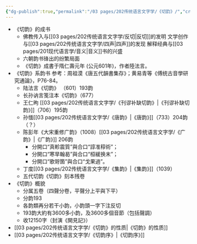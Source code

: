 ```yaml
---
{"dg-publish":true,"permalink":"/03 pages/202传统语言文字学/《切韵》/","created":"2024-11-30T20:44:09.280+08:00","updated":"2025-03-02T16:04:50.940+08:00"}
---
```


- 《切韵》的成书
	- 佛教传入与[[03 pages/202传统语言文字学/反切\|反切]]的发明
	  文学创作与[[03 pages/202传统语言文字学/四声\|四声]]的发现
	  解释经典与[[03 pages/201现代语言学/音义\|音义]]书的兴盛
	- 六朝韵书锋出的纷繁局面
	- 《切韵》成書于隋仁壽元年 (公元601年)，作者陸法言。
- 《切韵》系韵书
  参考：周祖漠《唐五代韻書集存》；黄易青等《傅统古音學研究通論》，P76-84。
	- 陆法言《切韵》 （601）193韵
	- 长孙讷言笺注本《切韵》（677）
	- 王仁昫 [[03 pages/202传统语言文字学/《刊谬补缺切韵》\|《刊谬补缺切韵》]]（706）195韵
	- 孙愐[[03 pages/202传统语言文字学/《唐韵》\|《唐韵》]]（733）204韵（？）
	- 陈彭年《大宋重修广韵》（1008）[[03 pages/202传统语言文字学/《广韵》\|《广韵》]] 206韵
		- 分開口“真軫震質”與合口“諄准稕術”；
		- 分開口“寒旱翰曷”與合口“桓緩换末”；
		- 分開口“歌哿箇”與合口“戈果過”。
	- 丁度[[03 pages/202传统语言文字学/《集韵》\|《集韵》]]（1039）
	- 五代切韵《切韵》刻本残卷
- 《切韵》概貌
	- 分属五卷（四聲分卷，平聲分上平與下平）
	- 分韵193
	- 各韵類再分若干小韵，小韵頭一字下注反切
	- 193韵大約有3600多小韵，及3600多個音節（包括聲調）
	- 收12150字（封演《開見記》）
- [[03 pages/202传统语言文字学/《切韵》的性质\|《切韵》的性质]]
- [[03 pages/202传统语言文字学/《切韵序》\|《切韵序》]]